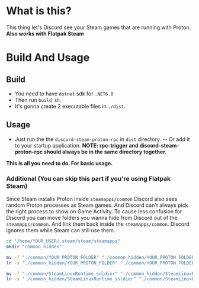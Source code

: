 # What is this?
This thing let's Discord see your Steam games that are running with Proton.
**Also works with Flatpak Steam**

# Build And Usage
## Build
- You need to have `dotnet` sdk for `.NET6.0`
- Then run `build.sh`.
- It's gonna create 2 executable files in `./dist`.
## Usage
- Just run the the `discord-steam-proton-rpc` in `dist` directory.
-- Or add it to your startup application.
**NOTE: rpc-trigger and discord-steam-proton-rpc should always be in the same directory together.**

**This is all you need to do. For basic usage.**

### Additional (You can skip this part if you're using Flatpak Steam)
Since Steam installs Proton inside `steamapps/common` Discord also sees random Proton processes as Steam games. 
And Discord can't always pick the right process to show on Game Activity.
To cause less confusion for Discord you can move folders you wanna hide from Discord out of the `steamapps/common`. 
And link them back inside the `steamapps/common`. Discord ignores them while Steam can still use them. 
```bash
cd "/home/YOUR_USER/.steam/steam/steamapps"
mkdir "common_hidden"

mv -f "./common/YOUR_PROTON_FOLDER" "./common_hidden/YOUR_PROTON_FOLDER"
ln -s "./common_hidden/YOUR_PROTON_FOLDER" "./common/YOUR_PROTON_FOLDER"

mv -f "./common/SteamLinuxRuntime_soldier" "./common_hidden/SteamLinuxRuntime_soldier"
ln -s "./common_hidden/SteamLinuxRuntime_soldier" "./common/SteamLinuxRuntime_soldier"
```